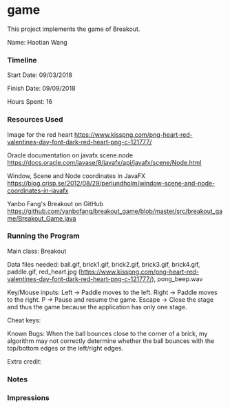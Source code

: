 game
====

This project implements the game of Breakout.

Name: Haotian Wang

### Timeline

Start Date: 09/03/2018

Finish Date: 09/09/2018

Hours Spent: 16

### Resources Used
Image for the red heart
https://www.kisspng.com/png-heart-red-valentines-day-font-dark-red-heart-png-c-121777/

Oracle documentation on javafx.scene.node
https://docs.oracle.com/javase/8/javafx/api/javafx/scene/Node.html

Window, Scene and Node coordinates in JavaFX
https://blog.crisp.se/2012/08/29/perlundholm/window-scene-and-node-coordinates-in-javafx

Yanbo Fang's Breakout on GitHub
https://github.com/yanbofang/breakout_game/blob/master/src/breakout_game/Breakout_Game.java
### Running the Program

Main class: Breakout

Data files needed: ball.gif, brick1.gif, brick2.gif, brick3.gif, brick4.gif, paddle.gif, red_heart.jpg (https://www.kisspng.com/png-heart-red-valentines-day-font-dark-red-heart-png-c-121777/), pong_beep.wav

Key/Mouse inputs:
Left -> Paddle moves to the left.
Right -> Paddle moves to the right.
P -> Pause and resume the game.
Escape -> Close the stage and thus the game because the application has only one stage.

Cheat keys:

Known Bugs:
When the ball bounces close to the corner of a brick, my algorithm may not correctly determine whether the ball bounces with the top/bottom edges or the left/right edges.

Extra credit:


### Notes


### Impressions


